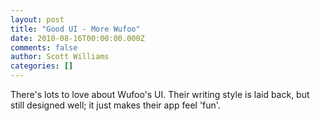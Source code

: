```yaml
---
layout: post
title: "Good UI - More Wufoo"
date: 2010-08-16T00:00:00.000Z
comments: false
author: Scott Williams
categories: []
---
```

There's lots to love about Wufoo's UI. Their writing style is laid back, but still designed well; it just makes their app feel 'fun'.